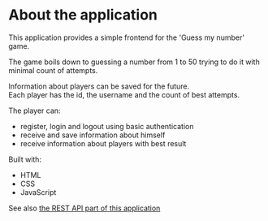<a name="readme-top"></a>

# About the application

This application provides a simple frontend for the 'Guess my number' game.
<p>
The game boils down to guessing a number from 1 to 50 trying to do it with minimal count of attempts.
<p>
Information about players can be saved for the future.<br />
Each player has the id, the username and the count of best attempts.<br />
  
The player can:
<ul>
<li>register, login and logout using basic authentication</li>
<li>receive and save information about himself</li>
<li>receive information about players with best result</li>
</ul>

Built with:
<ul>
<li>HTML</li>
<li>CSS</li>
<li>JavaScript</li>
</ul>

See also <a href="https://github.com/lukesukhanov/guess-number-game-api">the REST API part of this application</a>
